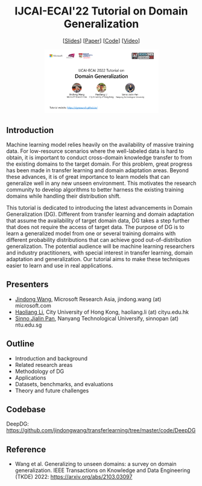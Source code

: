 <h1 align="center">IJCAI-ECAI'22 Tutorial on Domain Generalization</h1>

<p align="center">
[<a href="https://github.com/dgresearch/dgresearch.github.io/raw/main/DGtutorial_ijcai22.pdf">Slides</a>]
[<a href="https://arxiv.org/abs/2103.03097">Paper</a>]
[<a href="https://github.com/jindongwang/transferlearning/tree/master/code/DeepDG">Code</a>]
[<a href="https://recorder-v3.slideslive.com/#/share?share=68083&s=082db7e5-96ee-4eba-a4a4-92050f2ea7f6">Video</a>]
</p>

<p align="center">
<img src="intro.png" width="60%"/>  
</p>

## Introduction

Machine learning model relies heavily on the availability of massive training data. For low-resource scenarios where the well-labeled data is hard to obtain, it is important to conduct cross-domain knowledge transfer to from the existing domains to the target domain. For this problem, great progress has been made in transfer learning and domain adaptation areas. Beyond these advances, it is of great importance to learn models that can generalize well in any new unseen environment.
This motivates the research community to develop algorithms to better harness the existing training domains while handling their distribution shift.

This tutorial is dedicated to introducing the latest advancements in Domain Generalization (DG).
Different from transfer learning and domain adaptation that assume the availability of target domain data, DG takes a step further that does not require the access of target data. The purpose of DG is to learn a generalized model from one or several training domains with different probability distributions that can achieve good out-of-distribution generalization. The potential audience will be machine learning researchers and industry practitioners, with special interest in transfer learning, domain adaptation and generalization. Our tutorial aims to make these techniques easier to learn and use in real applications.


## Presenters

- [Jindong Wang](http://jd92.wang), Microsoft Research Asia, jindong.wang (at) microsoft.com
- [Haoliang Li](https://hlli1991.github.io/), City University of Hong Kong, haoliang.li (at) cityu.edu.hk
- [Sinno Jialin Pan](https://personal.ntu.edu.sg/sinnopan/), Nanyang Technological Universify, sinnopan (at) ntu.edu.sg

## Outline

- Introduction and background
- Related research areas
- Methodology of DG
- Applications
- Datasets, benchmarks, and evaluations
- Theory and future challenges

## Codebase

DeepDG: https://github.com/jindongwang/transferlearning/tree/master/code/DeepDG

## Reference

- Wang et al. Generalizing to unseen domains: a survey on domain generalization. IEEE Transactions on Knowledge and Data Engineering (TKDE) 2022: https://arxiv.org/abs/2103.03097
